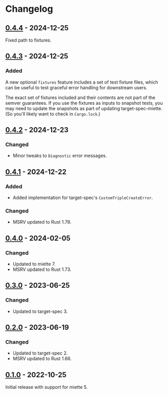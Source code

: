 # Changelog

## [0.4.4] - 2024-12-25

Fixed path to fixtures.

## [0.4.3] - 2024-12-25

### Added

A new optional `fixtures` feature includes a set of test fixture files, which
can be useful to test graceful error handling for downstream users.

The exact set of fixtures included and their contents are not part of the semver
guarantees. If you use the fixtures as inputs to snapshot tests, you may need to
update the snapshots as part of updating target-spec-miette. (So you'll likely
want to check in `Cargo.lock`.)

## [0.4.2] - 2024-12-23

### Changed

- Minor tweaks to `Diagnostic` error messages.

## [0.4.1] - 2024-12-22

### Added

- Added implementation for target-spec's `CustomTripleCreateError`.

### Changed

- MSRV updated to Rust 1.78.

## [0.4.0] - 2024-02-05

### Changed

- Updated to miette 7.
- MSRV updated to Rust 1.73.

## [0.3.0] - 2023-06-25

### Changed

- Updated to target-spec 3.

## [0.2.0] - 2023-06-19

### Changed

- Updated to target-spec 2.
- MSRV updated to Rust 1.66.

## [0.1.0] - 2022-10-25

Initial release with support for miette 5.

[0.4.4]: https://github.com/guppy-rs/guppy/releases/tag/target-spec-miette-0.4.4
[0.4.3]: https://github.com/guppy-rs/guppy/releases/tag/target-spec-miette-0.4.3
[0.4.2]: https://github.com/guppy-rs/guppy/releases/tag/target-spec-miette-0.4.2
[0.4.1]: https://github.com/guppy-rs/guppy/releases/tag/target-spec-miette-0.4.1
[0.4.0]: https://github.com/guppy-rs/guppy/releases/tag/target-spec-miette-0.4.0
[0.3.0]: https://github.com/guppy-rs/guppy/releases/tag/target-spec-miette-0.3.0
[0.2.0]: https://github.com/guppy-rs/guppy/releases/tag/target-spec-miette-0.2.0
[0.1.0]: https://github.com/guppy-rs/guppy/releases/tag/target-spec-miette-0.1.0
